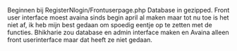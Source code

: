 Beginnen bij RegisterNlogin/Frontuserpage.php
Database in gezipped.
Front user interface moest avaina sinds begin april al maken maar tot nu toe is het niet af, ik heb mijn best gedaan om spoedig eentje op te zetten met de functies.
Bhikharie zou database en admin interface maken en Avaina alleen front userinterface maar dat heeft ze niet gedaan.
